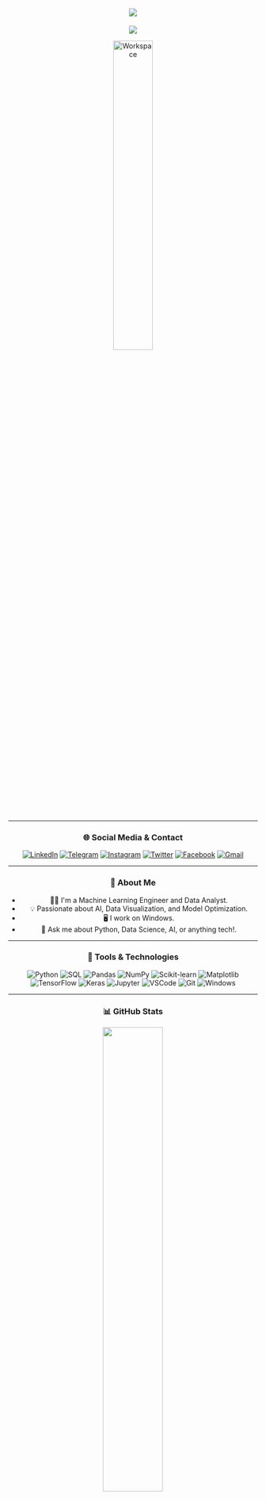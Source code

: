 <div align="center" width="50">

<!-- Header with Animated Typing Effect -->
<h1 align="center">
  <img src="https://readme-typing-svg.herokuapp.com/?font=Righteous&size=35&center=true&vCenter=true&width=500&height=70&duration=4000&lines=Hi+Coder!+👋;I'm+Raitzo;Machine+Learning+Developer+🤖;Welcome+to+my+Profile!+✨" />
</h1>

<!-- Animated Wave -->
<img src="https://capsule-render.vercel.app/api?type=waving&color=gradient&height=100&section=header"/>

<!-- Profile GIF -->
<img src="https://github.com/SP-XD/SP-XD/blob/main/images/dev-working_rounded.gif?raw=true" href="https://github.com/sp-xd" alt="Workspace"  width="40%"/><br> 

---

### 🌐 Social Media & Contact

<div align="center">

[![LinkedIn](https://img.shields.io/badge/LinkedIn-0077B5?style=flat&logo=linkedin&logoColor=white)](https://www.linkedin.com/in/mohammed-sadiq-11a246354?utm_source=share&utm_campaign=share_via&utm_content=profile&utm_medium=android_app)
[![Telegram](https://img.shields.io/badge/Telegram-2CA5E0?style=flat&logo=telegram&logoColor=white)](https://t.me/Ggdiw)
[![Instagram](https://img.shields.io/badge/Instagram-E4405F?style=flat&logo=instagram&logoColor=white)](https://www.instagram.com/1v2aq?igsh=ZTlibmNzaHppcHpq)
[![Twitter](https://img.shields.io/badge/Twitter-1DA1F2?style=flat&logo=twitter&logoColor=white)](https://twitter.com/1v2aq)
[![Facebook](https://img.shields.io/badge/Facebook-1877F2?style=flat&logo=facebook&logoColor=white)](https://www.facebook.com/share/1BLmavhvBy/?mibextid=qi2Omg)
[![Gmail](https://img.shields.io/badge/Email-D14836?style=flat&logo=gmail&logoColor=white)]()

</div>

---

### 🧠 About Me

- 👨‍💻 I'm a Machine Learning Engineer and Data Analyst.
- 💡 Passionate about AI, Data Visualization, and Model Optimization.
- 🖥 I work on Windows.
- 💬 Ask me about Python, Data Science, AI, or anything tech!.

---

### 🚀 Tools & Technologies

![Python](https://img.shields.io/badge/Python-3776AB?style=flat&logo=python&logoColor=white)
![SQL](https://img.shields.io/badge/SQL-4479A1?style=flat&logo=mysql&logoColor=white)
![Pandas](https://img.shields.io/badge/Pandas-150458?style=flat&logo=pandas&logoColor=white)
![NumPy](https://img.shields.io/badge/Numpy-013243?style=flat&logo=numpy&logoColor=white)
![Scikit-learn](https://img.shields.io/badge/Scikit--Learn-F7931E?style=flat&logo=scikit-learn&logoColor=white)
![Matplotlib](https://img.shields.io/badge/Matplotlib-007ACC?style=flat)
![TensorFlow](https://img.shields.io/badge/TensorFlow-FF6F00?style=flat&logo=tensorflow&logoColor=white)
![Keras](https://img.shields.io/badge/Keras-D00000?style=flat&logo=keras&logoColor=white)
![Jupyter](https://img.shields.io/badge/Jupyter-F37626?style=flat&logo=jupyter&logoColor=white)
![VSCode](https://img.shields.io/badge/VSCode-0078D4?style=flat&logo=visual-studio-code&logoColor=white)
![Git](https://img.shields.io/badge/GIT-E44C30?style=flat&logo=git&logoColor=white)
![Windows](https://img.shields.io/badge/Windows-0078D6?style=flat&logo=windows&logoColor=white)

---

### 📊 GitHub Stats

<div align="center">

<img
src="https://github-readme-stats.vercel.app/api?username=1v2aq&show_icons=true&theme=tokyonight" width="49%"/>

<img
src="https://github-readme-stats.vercel.app/api/top-langs/?username=1v2aq&layout=compact&theme=tokyonight" width="49%"/>

</div>

---

### 🔁 Code Life Cycle

<div align="center">
  <img src="https://raw.githubusercontent.com/Tarikul-Islam-Anik/Animated-Fluent-Emojis/master/Emojis/Smilies/Face%20with%20Spiral%20Eyes.png" width="10%"/>
  <img src="https://raw.githubusercontent.com/Tarikul-Islam-Anik/Animated-Fluent-Emojis/master/Emojis/Smilies/Relieved%20Face.png" width="10%"/>
  <img src="https://raw.githubusercontent.com/Tarikul-Islam-Anik/Animated-Fluent-Emojis/master/Emojis/Smilies/Astonished%20Face.png" width="10%"/>
</div>
